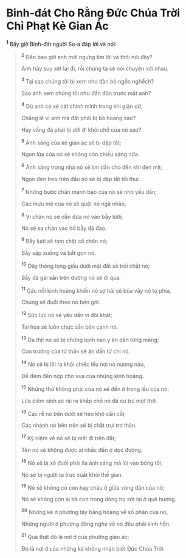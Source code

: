 # Binh-đát Cho Rằng Đức Chúa Trời Chỉ Phạt Kẻ Gian Ác
<sup><b>1</b></sup> Bấy giờ Binh-đát người Su-a đáp lời và nói:

> <sup><b>2</b></sup> Đến bao giờ anh mới ngưng tìm lời và thôi nói đây?
>
> Anh hãy suy xét lại đi, rồi chúng ta sẽ nói chuyện với nhau.
>
> <sup><b>3</b></sup> Tại sao chúng tôi bị xem như đàn bò ngốc nghếch?
>
> Sao anh xem chúng tôi như đần độn trước mắt anh?
>
> <sup><b>4</b></sup> Dù anh có xé nát chính mình trong khi giận dữ,
>
> Chẳng lẽ vì anh mà đất phải bị bỏ hoang sao?
>
> Hay vầng đá phải bị dời đi khỏi chỗ của nó sao?
>
> <sup><b>5</b></sup> Ánh sáng của kẻ gian ác sẽ bị dập tắt;
>
> Ngọn lửa của nó sẽ không còn chiếu sáng nữa.
>
> <sup><b>6</b></sup> Ánh sáng trong nhà nó sẽ lịm dần cho đến khi đen mịt;
>
> Ngọn đèn treo trên đầu nó sẽ bị dập tắt tối thui.
>
> <sup><b>7</b></sup> Những bước chân mạnh bạo của nó sẽ nhỏ yếu dần;
>
> Các mưu mô của nó sẽ quật nó ngã nhào,
>
> <sup><b>8</b></sup> Vì chân nó sẽ dẫn đưa nó vào bẫy lưới;
>
> Nó sẽ sa chân vào hố bẫy đã đào.
>
> <sup><b>9</b></sup> Bẫy lưới sẽ tóm chặt cổ chân nó;
>
> Bẫy sập xuống và bắt gọn nó.
>
> <sup><b>10</b></sup> Dây thòng lọng giấu dưới mặt đất sẽ trói chặt nó;
>
> Bẫy đã gài sẵn trên đường nó sẽ đi qua.
>
> <sup><b>11</b></sup> Các nỗi kinh hoàng khiến nó sợ hãi sẽ bủa vây nó tứ phía,
>
> Chúng sẽ đuổi theo nó bén gót.
>
> <sup><b>12</b></sup> Sức lực nó sẽ yếu dần vì đói khát;
>
> Tai họa sẽ luôn chực sẵn bên cạnh nó.
>
> <sup><b>13</b></sup> Da thịt nó sẽ bị chứng bịnh nan y ăn dần từng mảng;
>
> Con trưởng của tử thần sẽ ăn dần tứ chi nó.
>
> <sup><b>14</b></sup> Nó sẽ bị lôi ra khỏi chiếc lều nơi nó nương náu,
>
> Để đem đến nộp cho vua của những kinh hoàng.
>
> <sup><b>15</b></sup> Những thứ không phải của nó sẽ đến ở trong lều của nó;
>
> Lửa diêm sinh sẽ rải ra khắp chỗ nó đã cư trú một thời.
>
> <sup><b>16</b></sup> Các rễ nó bên dưới sẽ héo khô cằn cỗi;
>
> Các nhánh nó bên trên sẽ bị chặt trụi trơ thân.
>
> <sup><b>17</b></sup> Kỷ niệm về nó sẽ bị mất đi trên đất;
>
> Tên nó sẽ không được ai nhắc đến ở dọc đường.
>
> <sup><b>18</b></sup> Nó sẽ bị xô đuổi phải lìa ánh sáng mà lủi vào bóng tối;
>
> Nó sẽ bị người ta trục xuất khỏi thế gian.
>
> <sup><b>19</b></sup> Nó sẽ không có con hay cháu ở giữa vòng dân của nó;
>
> Nó sẽ không còn ai bà con trong dòng họ sót lại ở quê hương.
>
> <sup><b>20</b></sup> Những kẻ ở phương tây bàng hoàng về số phận của nó,
>
> Những người ở phương đông nghe về nó đều phải kinh hồn.
>
> <sup><b>21</b></sup> Quả thật đó là nơi ở của phường gian ác;
>
> Đó là nơi ở của những kẻ không nhận biết Đức Chúa Trời.